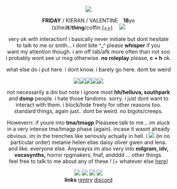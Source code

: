 <div align="center"/>

<img src="https://file.garden/ZeI95KU2fRZAwqZH/ezgif-2-d6815371b5.gif"/>
<p align="center">
  
<b>FRIDAY</b> / KIERAN / VALENTINE⠀  <b>18</b>yo
<br> (s)he/<b>it</b>/<b>thing</b>/coffin [(++)](https://pronouns.cc/@distortedheart) ⠀ <img src="https://file.garden/ZeI95KU2fRZAwqZH/x4bk4s.gif"/>
</p>
<p>very ok with interaction! i basically never initiate but dont hesitate <br> to talk to me or smth... i dont bite ^_^ please <b>whisper</b> if you <br> want my attention though. i am off tab/afk more often than not soo<br> i probably wont see ur msg otherwise. <b>no roleplay</b> please, <b>c + h</b> ok. </p> 
<p>what else do i put here. i dont know. i barely go here. dont be weird</p>
<img src="https://file.garden/ZeI95KU2fRZAwqZH/591115t8qpmw0bs5.gif"/><img src="https://file.garden/ZeI95KU2fRZAwqZH/591115t8qpmw0bs5.gif"/><img src="https://file.garden/ZeI95KU2fRZAwqZH/591115t8qpmw0bs5.gif"/><img src="https://file.garden/ZeI95KU2fRZAwqZH/591115t8qpmw0bs5.gif"/><img src="https://file.garden/ZeI95KU2fRZAwqZH/591115t8qpmw0bs5.gif"/>
<p>not necessarily a dni but note i ignore most <b>hh/helluva, southpark</b><br> and <b>dsmp</b> people. i hate those fandoms. sorry. i just dont want to <br> interact with them. i block/hide freely for other reasons too. <br> standard things, again just.. dont be weird. no bigots/creeps.</p>

<p>
  
Howeverrr. if youre into <b>tma/tmagp</b> Pleaseee talk to me... im stuck <br> in a very intense tma/tmagp phase (again). incase it wasnt already <br> obvious. im in the trenches like seriously actually in hell. i <img src="https://64.media.tumblr.com/a9425572bee503600b206d0bc4604672/1292363c2db9a7be-c7/s75x75_c1/d6a8be3d7b4591e87ba529e4d656ff65a2bc7adf.gifv"/> (in no <br> particular order) melanie helen elias daisy oliver gwen and lena. <br> and like. everyone else. Anywayss im also very into <b>milgram, idv,</b> <br> <b>vocasynths,</b> horror rpgmakers, fnaf, andddd ... other things. <br>feel free to talk to me about any of these ! (+ whatever else [here](https://text.is/watcherscrown))

</p>

<img src="https://file.garden/ZeI95KU2fRZAwqZH/tumblr_f3cf942335fce123d9e5c83e07b1c03d_835629ac_100.png"/> <img src="https://file.garden/ZeI95KU2fRZAwqZH/dbrc5u0-36fb6452-bede-42f2-a113-484618e86df1.gif"/> <img src="https://file.garden/ZeI95KU2fRZAwqZH/b3zw5f.png"/> <img src="https://file.garden/ZeI95KU2fRZAwqZH/df3owqy-63035deb-c6d1-495f-b686-94d39123bec4.gif"/>
<br> <b>links</b> [rentry](https://text.is/bouchard) [discord](https://discordapp.com/users/323915172676894720)
</div>
